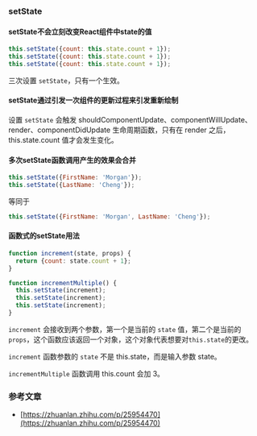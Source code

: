 ### setState

#### setState不会立刻改变React组件中state的值

```js
this.setState({count: this.state.count + 1});
this.setState({count: this.state.count + 1});
this.setState({count: this.state.count + 1});
```

三次设置 `setState`，只有一个生效。

#### setState通过引发一次组件的更新过程来引发重新绘制

设置 `setState` 会触发 shouldComponentUpdate、componentWillUpdate、render、componentDidUpdate 生命周期函数，只有在 render 之后，this.state.count 值才会发生变化。

#### 多次setState函数调用产生的效果会合并

```js
this.setState({FirstName: 'Morgan'});
this.setState({LastName: 'Cheng'});
```

等同于

```js
this.setState({FirstName: 'Morgan', LastName: 'Cheng'});
```

#### 函数式的setState用法

```js
function increment(state, props) {
  return {count: state.count + 1};
}

function incrementMultiple() {
  this.setState(increment);
  this.setState(increment);
  this.setState(increment);
}
```

`increment` 会接收到两个参数，第一个是当前的 `state` 值，第二个是当前的 `props`，这个函数应该返回一个对象，这个对象代表想要对`this.state`的更改。

`increment` 函数参数的 `state` 不是 this.state，而是输入参数 state。

`incrementMultiple` 函数调用 this.count 会加 3。

### 参考文章

- [https://zhuanlan.zhihu.com/p/25954470](https://zhuanlan.zhihu.com/p/25954470)
